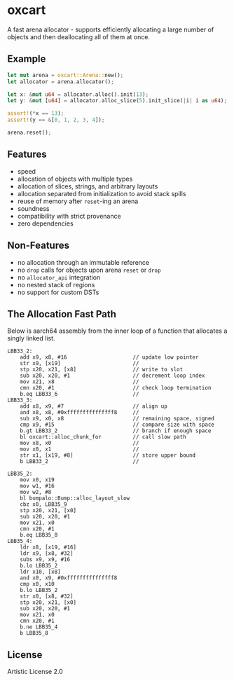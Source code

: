 # oxcart

A fast arena allocator - supports efficiently allocating a large number of
objects and then deallocating all of them at once.

## Example

```rust
let mut arena = oxcart::Arena::new();
let allocator = arena.allocator();

let x: &mut u64 = allocator.alloc().init(13);
let y: &mut [u64] = allocator.alloc_slice(5).init_slice(|i| i as u64);

assert!(*x == 13);
assert!(y == &[0, 1, 2, 3, 4]);

arena.reset();
```

## Features

- speed
- allocation of objects with multiple types
- allocation of slices, strings, and arbitrary layouts
- allocation separated from initialization to avoid stack spills
- reuse of memory after `reset`-ing an arena
- soundness
- compatibility with strict provenance
- zero dependencies

## Non-Features

- no allocation through an immutable reference
- no `drop` calls for objects upon arena `reset` or `drop`
- no `allocator_api` integration
- no nested stack of regions
- no support for custom DSTs

## The Allocation Fast Path

Below is aarch64 assembly from the inner loop of a function that allocates a
singly linked list.

```text
LBB33_2:
	add x9, x8, #16                     // update low pointer
	str x9, [x19]                       // 
	stp x20, x21, [x8]                  // write to slot
	sub x20, x20, #1                    // decrement loop index
	mov x21, x8                         //
	cmn x20, #1                         // check loop termination
	b.eq LBB33_6                        //
LBB33_3:
	add x8, x9, #7                      // align up
	and x8, x8, #0xfffffffffffffff8     //
	sub x9, x0, x8                      // remaining space, signed
	cmp x9, #15                         // compare size with space
	b.gt LBB33_2                        // branch if enough space
	bl oxcart::alloc_chunk_for          // call slow path
	mov x8, x0                          //
	mov x0, x1                          //
	str x1, [x19, #8]                   // store upper bound
	b LBB33_2                           //
```

```text
LBB35_2:
	mov x0, x19
	mov w1, #16
	mov w2, #8
	bl bumpalo::Bump::alloc_layout_slow
	cbz x0, LBB35_9
	stp x20, x21, [x0]
	sub x20, x20, #1
	mov x21, x0
	cmn x20, #1
	b.eq LBB35_8
LBB35_4:
	ldr x8, [x19, #16]
	ldr x9, [x8, #32]
	subs x9, x9, #16
	b.lo LBB35_2
	ldr x10, [x8]
	and x0, x9, #0xfffffffffffffff8
	cmp x0, x10
	b.lo LBB35_2
	str x0, [x8, #32]
	stp x20, x21, [x0]
	sub x20, x20, #1
	mov x21, x0
	cmn x20, #1
	b.ne LBB35_4
	b LBB35_8
```

## License

Artistic License 2.0
